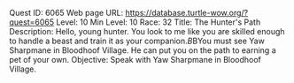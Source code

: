 Quest ID: 6065
Web page URL: https://database.turtle-wow.org/?quest=6065
Level: 10
Min Level: 10
Race: 32
Title: The Hunter's Path
Description: Hello, young hunter. You look to me like you are skilled enough to handle a beast and train it as your companion.$B$BYou must see Yaw Sharpmane in Bloodhoof Village. He can put you on the path to earning a pet of your own.
Objective: Speak with Yaw Sharpmane in Bloodhoof Village.
